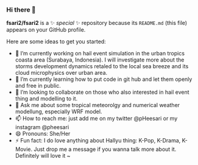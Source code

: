 ### Hi there 👋

**fsari2/fsari2** is a ✨ _special_ ✨ repository because its `README.md` (this file) appears on your GitHub profile.

Here are some ideas to get you started:

- 🔭 I’m currently working on hail event simulation in the urban tropics coasta area (Surabaya, Indonesia). I will investigate more about the storms development dynamics retaled to the local sea breeze and its cloud microphysics over urban area. 
- 🌱 I’m currently learning how to put code in git hub and let them openly and free in public. 
- 👯 I’m looking to collaborate on those who also interested in hail event thing and modelling to it. 
- 💬 Ask me about some tropical meteorolgy and numerical weather modellung, especially WRF model. 
- 📫 How to reach me: just add me on my twitter @pHeesari or my instagram @pheesari
- 😄 Pronouns: She/Her
- ⚡ Fun fact: I do love anything about Hallyu thing: K-Pop, K-Drama, K-Movie. Just drop me a message if you wanna talk more about it. Definitely will love it ~

